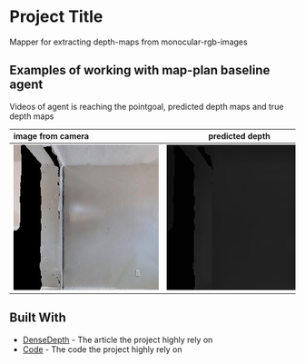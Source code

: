 # Project Title

Mapper for extracting depth-maps from monocular-rgb-images

## Examples of working with map-plan baseline agent

Videos of agent is reaching the pointgoal, predicted depth maps and true depth maps

| image from camera | predicted depth | true depth |
| :---         |     :---:      |          ---: |
| <img style="max-width:500px" src="./media/0000.gif">   | <img style="max-width:500px" src="./media/0000_d.gif">     | <img style="max-width:500px" src="./media/0000_td.gif">   |


## Built With

* [DenseDepth](https://arxiv.org/abs/1812.11941) - The article the project highly rely on
* [Code](https://github.com/ialhashim/DenseDepth) - The code the project highly rely on
